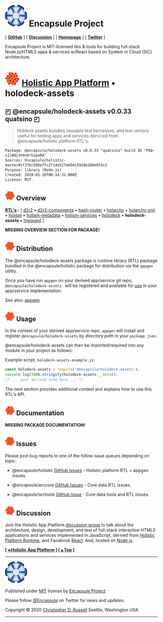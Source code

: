 # [![](ASSETS/blue-burst-encapsule.io-icon-72x72.png "Encapsule Project Homepage")](https://encapsule.io)&nbsp;Encapsule Project

[ [**GitHub**](https://github.com/Encapsule "Encapsule Project GitHub...") ] [ [**Discussion**](https://groups.google.com/a/encapsule.io/forum/#!forum/holistic-app-platform-discussion-group "Holistic app platform discussion group...") ] [ [**Homepage**](https://encapsule.io "Encapsule Project Homepage...") ] [ [**Twitter**](https://twitter.com/Encapsule "Encapsule Project Twitter...") ]

Encapsule Project is MIT-licensed libs & tools for building full-stack Node.js/HTML5 apps & services w/React based on System in Cloud (SiC) architecture.

# ![](ASSETS/encapsule-holistic-48x48.png)&nbsp;[Holistic App Platform](../../README.md#encapsule-project "Back to the Holistic App Platform README...") &bull; holodeck-assets

## &#x25F0; @encapsule/holodeck-assets v0.0.33 quatsino &#x25F0;

> Holdeck assets bundles reusable test harnesses, and test vectors useful for testing apps and services derviced from @encapsule/holistic platform RTL's.

```
Package: @encapsule/holodeck-assets v0.0.33 "quatsino" build ID "P8D-x1lWQj2k9n8rhJpeRA"
Sources: Encapsule/holistic-master#1f376c508e7fc2f14e527e694c592de280e933c2
Purpose: library (Node.js)
Created: 2020-01-20T00:14:31.000Z
License: MIT
```

## ![](ASSETS/encapsule-holistic-32x32.png)&nbsp;Overview

[**RTL's**](../../README.md#holistic-platform-runtime "Jump back to the RTL index...")**::** [ [d2r2](../d2r2/README.md#encapsule-project "Jump to d2r2 README...") &bull; [d2r2-components](../d2r2-components/README.md#encapsule-project "Jump to d2r2-components README...") &bull; [hash-router](../hash-router/README.md#encapsule-project "Jump to hash-router README...") &bull; [holarchy](../holarchy/README.md#encapsule-project "Jump to holarchy README...") &bull; [holarchy-sml](../holarchy-sml/README.md#encapsule-project "Jump to holarchy-sml README...") &bull; [holism](../holism/README.md#encapsule-project "Jump to holism README...") &bull; [holism-metadata](../holism-metadata/README.md#encapsule-project "Jump to holism-metadata README...") &bull; [holism-services](../holism-services/README.md#encapsule-project "Jump to holism-services README...") &bull; [holodeck](../holodeck/README.md#encapsule-project "Jump to holodeck README...") &bull; **holodeck-assets** &bull; [hrequest](../hrequest/README.md#encapsule-project "Jump to hrequest README...") ]

**MISSING OVERVIEW SECTION FOR PACKAGE!**

## ![](ASSETS/encapsule-holistic-32x32.png)&nbsp;Distribution

The @encapsule/holodeck-assets package is runtime library (RTL) package bundled in the @encapsule/holistic package for distribution via the `appgen` utility.

Once you have run `appgen` on your derived app/service git repo, `@encapsule/holodeck-assets ` will be registered and available for [use](#usage) in your app/service implementation.

See also: [appgen](../../README.md#appgen-utility)

## ![](ASSETS/encapsule-holistic-32x32.png)&nbsp;Usage

In the context of your derived app/service repo, `appgen` will install and register `@encapsule/holodeck-assets` by _directory path_ in your `package.json`.

@encapsule/holodeck-assets can then be imported/required into any module in your project as follows:

Example script, `holodeck-assets-example.js`:

```JavaScript
const holodeck-assets = require('@encapsule/holodeck-assets');
console.log(JSON.stringify(holodeck-assets.__meta));
/* ... your derived code here ... */
```

The next section provides additional context and explains how to use this RTL's API.

## ![](ASSETS/encapsule-holistic-32x32.png)&nbsp;Documentation

**MISSING PACKAGE DOCUMENTATION!**

## ![](ASSETS/encapsule-holistic-32x32.png)&nbsp;Issues

Please post bug reports to one of the follow issue queues depending on topic:

- @encapsule/holistic [GitHub Issues](https://github.com/Encapsule/holistic/issues) - Holistic platform RTL + appgen issues.

- @encapsule/arccore [GitHub Issues](https://github.com/Encapsule/ARCcore/issues) - Core data RTL issues.

- @encapsule/arctools [GitHub Issue](https://github.com/Encapsule/ARCtools/issues) - Core data tools and RTL issues.

## ![](ASSETS/encapsule-holistic-32x32.png)&nbsp;Discussion

Join the Holistic App Platform [discussion group](https://groups.google.com/a/encapsule.io/forum/#!forum/holistic-app-platform-discussion-group "Holistic app platform discussion group...") to talk about the architecture, design, development, and test of full-stack interactive HTML5 applications and services implemented in JavaScript, derived from [Holistic Platform Runtime](#holistic-platform-runtime), and Facebook [React](https://reactjs.org). And, hosted on [Node.js](https://nodejs.org).

**[ [&#9666; Holistic App Platform](../../README.md "Back to the main Holistic App Platform REAMDE...") ] [ [&#9652; Top](#encapsule-project "Scroll to the top of the page...") ]**

<hr>

[![Encapsule Project](ASSETS/blue-burst-encapsule.io-icon-72x72.png "Encapsule Project")](https://encapsule.io)

Published under [MIT](LICENSE) license by [Encapsule Project](https://encapsule.io)

Please follow [@Encapsule](https://twitter.com/encapsule) on Twitter for news and updates.

Copyright &copy; 2020 [Christopher D. Russell](https://github.com/ChrisRus) Seattle, Washington USA

<hr>